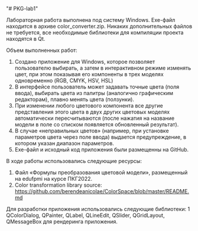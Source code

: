 "# PKG-lab1" 

Лабораторная работа выполнена под систему Windows.
Exe-файл находится в архиве color_converter.zip. Никаких дополнительных файлов не требуется, все необходимые библиотеки для компиляции проекта находятся в Qt.

Объем выполненных работ:
1. Создано приложение для Windows, которое позволяет пользователю выбирать, а затем в интерактивном режиме изменять цвет, при этом показывая его компоненты в трех моделях одновременно (RGB, CMYK, HSV, HSL)
2. В интерфейсе пользователь может задавать точные цвета (поля ввода), выбирать цвета из палитры (аналогично графическим редакторам), плавно менять цвета (ползунки).
3. При изменении любого цветового компонента все другие представления этого цвета в двух других цветовых моделях автоматически пересчитываются (после нажатия на название модели в поле со списком появляется обновленный результат).
4. В случае «неправильных цветов» (например, при установке параметров цвета через поле ввода) выдается предупреждение, в котором указан диапазон параметров.
5. Exe-файл и исходный код приложения были размещенны на GitHub.

В ходе работы использовались следующие ресурсы:
1. Файл «Формулы преобразования цветовой модели», размещенный на edufpmi на курсе ПКГ2022.
2. Color transformation library source: https://github.com/berendeanicolae/ColorSpace/blob/master/README.md

Для разработки приложения использовались следующие библиотеки:
1 QColorDialog, QPainter, QLabel, QLineEdit, QSlider, QGridLayout, QMessageBox для рендеринга приложения.


